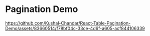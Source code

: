 # Pagination Demo

https://github.com/Kushal-Chandar/React-Table-Pagination-Demo/assets/83660514/f78bf04c-33ce-4d6f-a605-acf844106339
